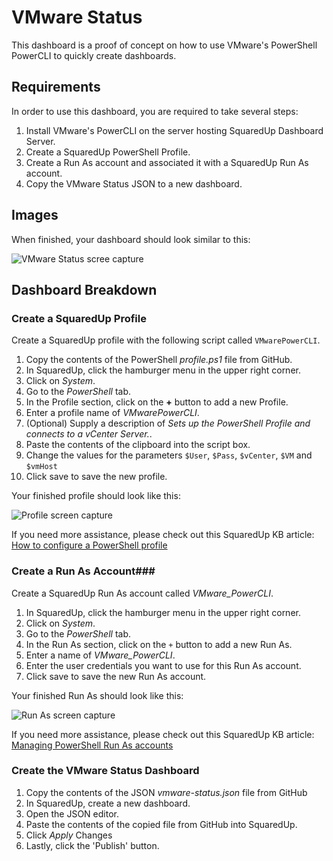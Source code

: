 # VMware Status #

This dashboard is a proof of concept on how to use VMware's PowerShell PowerCLI to quickly create dashboards. 

## Requirements ##
In order to use this dashboard, you are required to take several steps:

1. Install VMware's PowerCLI on the server hosting SquaredUp Dashboard Server.
2. Create a SquaredUp PowerShell Profile.
3. Create a Run As account and associated it with a SquaredUp Run As account.
4. Copy the VMware Status JSON to a new dashboard.

## Images ##

When finished, your dashboard should look similar to this:

![VMware Status scree capture](https://github.com/squaredup/samples/blob/master/dashboards/vmware-status/images/vmware-status.png?raw=true)

## Dashboard Breakdown ##

### Create a SquaredUp Profile ###

Create a SquaredUp profile with the following script called `VMwarePowerCLI`.

1. Copy the contents of the PowerShell *profile.ps1* file from GitHub.
2. In SquaredUp, click the hamburger menu in the upper right corner.
3. Click on *System*.
4. Go to the *PowerShell* tab.
5. In the Profile section, click on the **+** button to add a new Profile.
6. Enter a profile name of *VMwarePowerCLI*.
7. (Optional) Supply a description of *Sets up the PowerShell Profile and connects to a vCenter Server.*.
8. Paste the contents of the clipboard into the script box.
9. Change the values for the parameters `$User`, `$Pass`, `$vCenter`, `$VM` and `$vmHost` 
9. Click save to save the new profile.

Your finished profile should look like this:

![Profile screen capture](https://github.com/squaredup/samples/blob/master/dashboards/vmware-status/images/profile.png?raw=true)
	
If you need more assistance, please check out this SquaredUp KB article:  [How to configure a PowerShell profile](https://support.squaredup.com/hc/en-us/articles/4402410306065-How-to-use-the-PowerShell-tile#:~:text=to%20your%20script.-,How%20to%20configure%20a%20PowerShell%20profile,-Click%20the%20hamburger)

### Create a Run As Account###

Create a SquaredUp Run As account called *VMware_PowerCLI*.

1. In SquaredUp, click the hamburger menu in the upper right corner.
1. Click on *System*. 
1. Go to the *PowerShell* tab.
1. In the Run As section, click on the `+` button to add a new Run As.
1. Enter a name of *VMware_PowerCLI*.
1. Enter the user credentials you want to use for this Run As account.
1. Click save to save the new Run As account.

Your finished Run As should look like this:

![Run As screen capture](https://github.com/squaredup/samples/blob/master/dashboards/vmware-status/images/runas.png?raw=true)

If you need more assistance, please check out this SquaredUp KB article:  [Managing PowerShell Run As accounts](https://support.squaredup.com/hc/en-us/articles/4402410306065-How-to-use-the-PowerShell-tile#:~:text=a%20safe%20place.-,Managing%20PowerShell%20Run%20As%20accounts,-PowerShell%20scripts%20are)

### Create the VMware Status Dashboard ###

1. Copy the contents of the JSON *vmware-status.json* file from GitHub
1. In SquaredUp, create a new dashboard.
1. Open the JSON editor.
1. Paste the contents of the copied file from GitHub into SquaredUp.
1. Click *Apply* Changes
2. Lastly, click the 'Publish' button.
